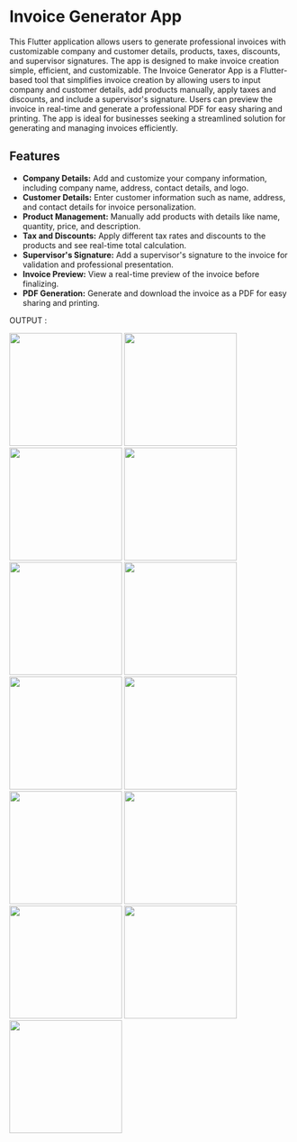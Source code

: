 # Invoice Generator App

This Flutter application allows users to generate professional invoices with customizable company and customer details, products, taxes, discounts, and supervisor signatures. The app is designed to make invoice creation simple, efficient, and customizable.
The Invoice Generator App is a Flutter-based tool that simplifies invoice creation by allowing users to input company and customer details, add products manually, apply taxes and discounts, and include a supervisor's signature. Users can preview the invoice in real-time and generate a professional PDF for easy sharing and printing. The app is ideal for businesses seeking a streamlined solution for generating and managing invoices efficiently.


## Features

- **Company Details:** Add and customize your company information, including company name, address, contact details, and logo.
- **Customer Details:** Enter customer information such as name, address, and contact details for invoice personalization.
- **Product Management:** Manually add products with details like name, quantity, price, and description.
- **Tax and Discounts:** Apply different tax rates and discounts to the products and see real-time total calculation.
- **Supervisor's Signature:** Add a supervisor's signature to the invoice for validation and professional presentation.
- **Invoice Preview:** View a real-time preview of the invoice before finalizing.
- **PDF Generation:** Generate and download the invoice as a PDF for easy sharing and printing.


OUTPUT :

<img src = "https://github.com/user-attachments/assets/0f71ecdd-94bb-491b-8cd9-217176c85c03" width="200">
<img src = "https://github.com/user-attachments/assets/a00e25a0-daf4-486f-9b8f-d41e8a43328b " width="200">
<img src = "https://github.com/user-attachments/assets/ae722e4f-ff95-4984-a20d-b04224bd1f58 " width="200">
<img src = "https://github.com/user-attachments/assets/94744e0a-6a17-4776-b397-9545752ead01 " width="200">
<img src = "https://github.com/user-attachments/assets/ea782fc5-aebd-40cb-9eb2-4a0e4170d341 " width="200">
<img src = "https://github.com/user-attachments/assets/d3705ecd-82f3-470c-bb1d-09708a05a682" width="200">
<img src = "https://github.com/user-attachments/assets/99b6a025-7425-4fec-babb-3b729a57b329" width="200">
<img src= "https://github.com/user-attachments/assets/01cbea3f-2290-4824-aa29-7b248c051df1" width="200">
<img src= "https://github.com/user-attachments/assets/b83cc7b6-215a-4eff-bc3a-7f778789369e" width="200">
<img src= "https://github.com/user-attachments/assets/5d56570b-460d-41d7-818f-aa5e902c0316" width="200">
<img src = "https://github.com/user-attachments/assets/3daa7170-685b-499b-82c6-201c460645ae" width="200">
<img src = "https://github.com/user-attachments/assets/c75bb440-0e4e-40bc-85f7-1f5013539711" width="200">
<img src = "https://github.com/user-attachments/assets/fa057c5d-ade9-44be-b48d-3f08dffe77ef" width="200">














